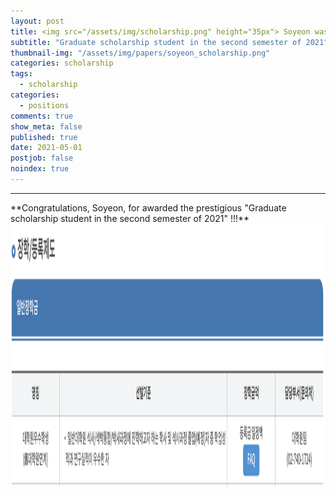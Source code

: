 ```yaml
---
layout: post
title: <img src="/assets/img/scholarship.png" height="35px"> Soyeon was awarded Graduate Scholarship !!!
subtitle: "Graduate scholarship student in the second semester of 2021"
thumbnail-img: "/assets/img/papers/soyeon_scholarship.png"
categories: scholarship
tags:
  - scholarship
categories:
  - positions
comments: true
show_meta: false
published: true
date: 2021-05-01
postjob: false
noindex: true
---
```


<hr>
**Congratulations, Soyeon, for awarded the prestigious "Graduate scholarship student in the second semester of 2021" !!!**

<img src="/assets/img/soyeon_scholarship.png" height="420px" width="1800px">

